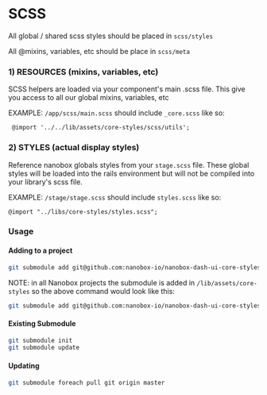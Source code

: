 # SCSS

All global / shared scss styles should be placed in `scss/styles`

All @mixins, variables, etc should be place in `scss/meta`

### 1) RESOURCES (mixins, variables, etc)
SCSS helpers are loaded via your component's main .scss file. This give you access to all our global mixins, variables, etc

EXAMPLE: `/app/scss/main.scss` should include `_core.scss` like so:
```
 @import '../../lib/assets/core-styles/scss/utils';
```

### 2) STYLES (actual display styles)
Reference nanobox globals styles from your `stage.scss` file. These global styles will be loaded into the rails environment but will not be compiled into your library's scss file.

EXAMPLE: `/stage/stage.scss` should include `styles.scss` like so:
```
@import "../libs/core-styles/styles.scss";
```

### Usage

#### Adding to a project

```bash
git submodule add git@github.com:nanobox-io/nanobox-dash-ui-core-styles.git
```

NOTE: in all Nanobox projects the submodule is added in `/lib/assets/core-styles` so the above command would look like this:

```bash
git submodule add git@github.com:nanobox-io/nanobox-dash-ui-core-styles.git /lib/assest/core-styles
```

#### Existing Submodule

```bash
git submodule init
git submodule update
```

#### Updating

```bash
git submodule foreach pull git origin master
```
